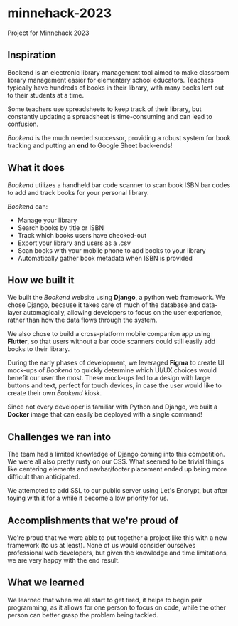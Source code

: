 # minnehack-2023
Project for Minnehack 2023

## Inspiration
Bookend is an electronic library management tool aimed to make classroom library management easier for
elementary school educators. Teachers typically have hundreds of books in their library, with many books lent out to their students at a time.

Some teachers use spreadsheets to keep track of their library, but constantly updating a spreadsheet is time-consuming and can lead to confusion.

_Bookend_ is the much needed successor, providing a robust system for book tracking and putting an **end** to Google Sheet back-ends!

## What it does
_Bookend_ utilizes a handheld bar code scanner to scan book ISBN bar codes to add and track books for your personal library.

_Bookend_ can:
  - Manage your library
  - Search books by title or ISBN
  - Track which books users have checked-out
  - Export your library and users as a .csv
  - Scan books with your mobile phone to add books to your library
  - Automatically gather book metadata when ISBN is provided

## How we built it
We built the _Bookend_ website using **Django**, a python web framework. We chose Django, because it takes care of much of the database and data-layer automagically, allowing developers to focus on the user experience, rather than how the data flows through the system.

We also chose to build a cross-platform mobile  companion app using **Flutter**, so that users without a bar code scanners could still easily add books to their library.

During the early phases of development, we leveraged **Figma** to create UI mock-ups of _Bookend_ to quickly determine which UI/UX choices would benefit our user the most. These mock-ups led to a design with large buttons and text, perfect for touch devices, in case the user would like to create their own _Bookend_ kiosk.

Since not every developer is familiar with Python and Django, we built a **Docker** image that can easily be deployed with a single command!

## Challenges we ran into
The team had a limited knowledge of Django coming into this competition. We were all also pretty rusty on our CSS. What seemed to be trivial things like centering elements and navbar/footer placement ended up being more difficult than anticipated.

We attempted to add SSL to our public server using Let's Encrypt, but after toying with it for a while it become a low priority for us.

## Accomplishments that we're proud of
We're proud that we were able to put together a project like this with a new framework (to us at least). None of us would consider ourselves professional web developers, but given the knowledge and time limitations, we are very happy with the end result.

## What we learned
We learned that when we all start to get tired, it helps to begin pair programming, as it allows for one person to focus on code, while the other person can better grasp the problem being tackled.
